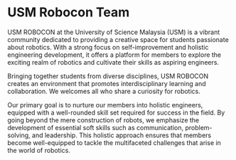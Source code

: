 # USM Robocon Team

USM ROBOCON at the University of Science Malaysia (USM) is a vibrant community dedicated to providing a creative space for students passionate about robotics. With a strong focus on self-improvement and holistic engineering development, it offers a platform for members to explore the exciting realm of robotics and cultivate their skills as aspiring engineers.

Bringing together students from diverse disciplines, USM ROBOCON creates an environment that promotes interdisciplinary learning and collaboration. We welcomes all who share a curiosity for robotics.

Our primary goal is to nurture our members into holistic engineers, equipped with a well-rounded skill set required for success in the field. By going beyond the mere construction of robots, we emphasize the development of essential soft skills such as communication, problem-solving, and leadership. This holistic approach ensures that members become well-equipped to tackle the multifaceted challenges that arise in the world of robotics.
